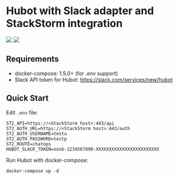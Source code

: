 # Hubot with Slack adapter and StackStorm integration

[![](https://images.microbadger.com/badges/version/unicell/hubot-slack.svg)](https://microbadger.com/images/unicell/hubot-slack "Get your own version badge on microbadger.com")
[![](https://images.microbadger.com/badges/image/unicell/hubot-slack.svg)](https://microbadger.com/images/unicell/hubot-slack "Get your own image badge on microbadger.com")

## Requirements

* docker-compose: 1.5.0+ (for .env support)
* Slack API token for Hubot: https://slack.com/services/new/hubot

## Quick Start

Edit `.env` file:

```
ST2_API=https://<StackStorm host>:443/api
ST2_AUTH_URL=https://<StackStorm host>:443/auth
ST2_AUTH_USERNAME=testu
ST2_AUTH_PASSWORD=testp
ST2_ROUTE=chatops
HUBOT_SLACK_TOKEN=xoxb-1234567890-XXXXXXXXXXXXXXXXXXXXXXXX 
```

Run Hubot with docker-compose:

```
docker-compose up -d
```
